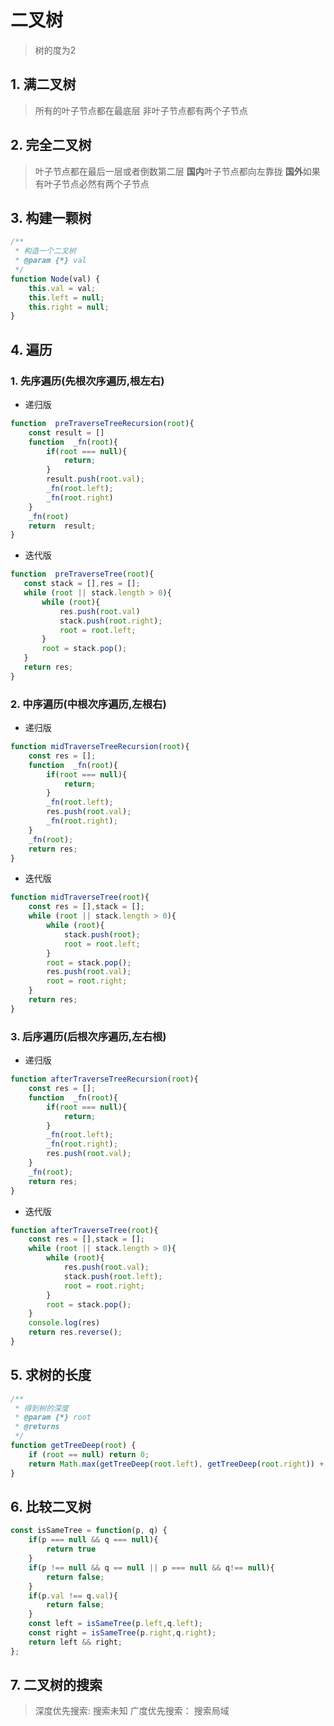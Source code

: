 # 二叉树

> 树的度为2

## 1. 满二叉树

> 所有的叶子节点都在最底层
> 非叶子节点都有两个子节点

## 2. 完全二叉树

> 叶子节点都在最后一层或者倒数第二层
> **国内**叶子节点都向左靠拢
> **国外**如果有叶子节点必然有两个子节点


## 3. 构建一颗树

```js
/**
 * 构造一个二叉树
 * @param {*} val
 */
function Node(val) {
    this.val = val;
    this.left = null;
    this.right = null;
}
```


## 4. 遍历

### 1. 先序遍历(先根次序遍历,根左右)

- 递归版
```js
function  preTraverseTreeRecursion(root){
    const result = []
    function  _fn(root){
        if(root === null){
            return;
        }
        result.push(root.val);
        _fn(root.left);
        _fn(root.right)
    }
    _fn(root)
    return  result;
}
```
- 迭代版
```js
function  preTraverseTree(root){
   const stack = [],res = [];
   while (root || stack.length > 0){
       while (root){
           res.push(root.val)
           stack.push(root.right);
           root = root.left;
       }
       root = stack.pop();
   }
   return res;
}
```
### 2. 中序遍历(中根次序遍历,左根右)
- 递归版
  
```js
function midTraverseTreeRecursion(root){
    const res = [];
    function  _fn(root){
        if(root === null){
            return;
        }
        _fn(root.left);
        res.push(root.val);
        _fn(root.right);
    }
    _fn(root);
    return res;
}
```
- 迭代版

```js
function midTraverseTree(root){
    const res = [],stack = [];
    while (root || stack.length > 0){
        while (root){
            stack.push(root);
            root = root.left;
        }
        root = stack.pop();
        res.push(root.val);
        root = root.right;
    }
    return res;
}
```
### 3. 后序遍历(后根次序遍历,左右根)
- 递归版
  
```js
function afterTraverseTreeRecursion(root){
    const res = [];
    function  _fn(root){
        if(root === null){
            return;
        }
        _fn(root.left);
        _fn(root.right);
        res.push(root.val);
    }
    _fn(root);
    return res;
}
```
- 迭代版

```js
function afterTraverseTree(root){
    const res = [],stack = [];
    while (root || stack.length > 0){
        while (root){
            res.push(root.val);
            stack.push(root.left);
            root = root.right;
        }
        root = stack.pop();
    }
    console.log(res)
    return res.reverse();
}
```

## 5. 求树的长度

```js
/**
 * 得到树的深度
 * @param {*} root 
 * @returns 
 */
function getTreeDeep(root) {
    if (root == null) return 0;
    return Math.max(getTreeDeep(root.left), getTreeDeep(root.right)) + 1;
}

```

## 6. 比较二叉树

```js
const isSameTree = function(p, q) {
    if(p === null && q === null){
        return true
    }
    if(p !== null && q == null || p === null && q!== null){
        return false;
    }
    if(p.val !== q.val){
        return false;
    }
    const left = isSameTree(p.left,q.left);
    const right = isSameTree(p.right,q.right);
    return left && right;
};
```

## 7. 二叉树的搜索

> 深度优先搜索: 搜索未知
> 广度优先搜索： 搜索局域